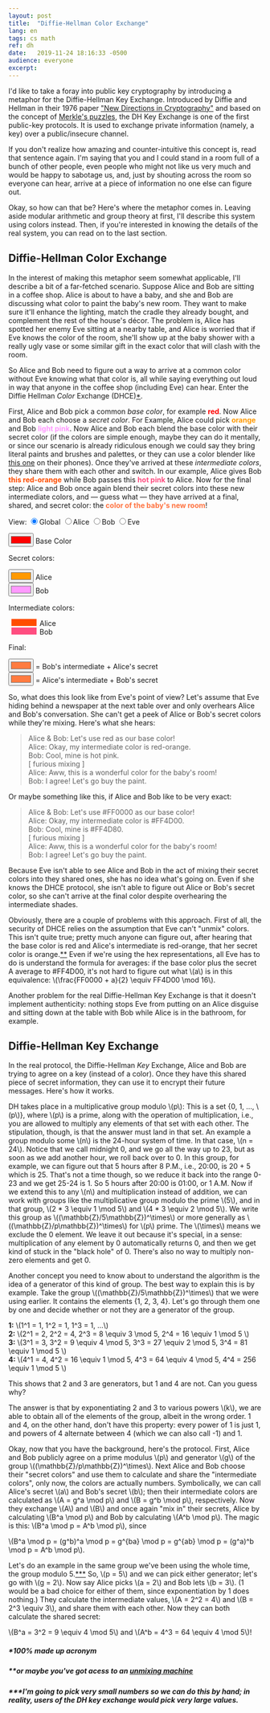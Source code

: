 ```yaml
---
layout:	post
title:	"Diffie-Hellman Color Exchange"
lang: en
tags: cs math
ref: dh
date:	2019-11-24 18:16:33 -0500
audience: everyone
excerpt:
---
```


I'd like to take a foray into public key cryptography by introducing a metaphor for the Diffie-Hellman Key Exchange. Introduced by Diffie and Hellman in their 1976 paper ["New Directions in Cryptography"](https://ee.stanford.edu/%7Ehellman/publications/24.pdf) and based on the concept of [Merkle's puzzles](http://www.merkle.com/1974/PuzzlesAsPublished.pdf), the DH Key Exchange is one of the first public-key protocols. It is used to exchange private information (namely, a key) over a public/insecure channel.

If you don't realize how amazing and counter-intuitive this concept is, read that sentence again. I'm saying that you and I could stand in a room full of a bunch of other people, even people who might not like us very much and would be happy to sabotage us, and, just by shouting across the room so everyone can hear, arrive at a piece of information no one else can figure out.

Okay, so how can that be? Here's where the metaphor comes in. Leaving aside modular arithmetic and group theory at first, I'll describe this system using colors instead. Then, if you're interested in knowing the details of the real system, you can read on to the last section.

## Diffie-Hellman Color Exchange

In the interest of making this metaphor seem somewhat applicable, I'll describe a bit of a far-fetched scenario. Suppose Alice and Bob are sitting in a coffee shop. Alice is about to have a baby, and she and Bob are discussing what color to paint the baby's new room. They want to make sure it'll enhance the lighting, match the cradle they already bought, and complement the rest of the house's décor. The problem is, Alice has spotted her enemy Eve sitting at a nearby table, and Alice is worried that if Eve knows the color of the room, she'll show up at the baby shower with a really ugly vase or some similar gift in the exact color that will clash with the room.

So Alice and Bob need to figure out a way to arrive at a common color without Eve knowing what that color is, all while saying everything out loud in way that anyone in the coffee shop (including Eve) can hear. Enter the Diffie Hellman *Color* Exchange (DHCE)[\*](#footnote).  

First, Alice and Bob pick a common *base color*, for example <a style="color: #FF0000">**red**</a>. Now Alice and Bob each choose a *secret color*. For Example, Alice could pick <a style="color: #FF9900">**orange**</a> and Bob <a style="color: #FF99FF">**light pink**</a>. Now Alice and Bob each blend the base color with their secret color (if the colors are simple enough, maybe they can do it mentally, or since our scenario is already ridiculous enough we could say they bring literal paints and brushes and palettes, or they can use a color blender like [this one](https://meyerweb.com/eric/tools/color-blend/) on their phones). Once they've arrived at these *intermediate colors*, they share them with each other and switch. In our example, Alice gives Bob <a style="color: #FF4D00">**this red-orange**</a> while Bob passes this <a style="color: #FF4D80">**hot pink**</a> to Alice. Now for the final step: Alice and Bob once again blend their secret colors into these new intermediate colors, and &mdash; guess what &mdash; they have arrived at a final, shared, and secret color: the <a style="color: #FF7340">**color of the baby's new room**</a>!

View: 
<input type="radio" id="globalView" name="view" value="global" checked><label for="global">Global</label>
<input type="radio" id="aliceView" name="view" value="alice"><label for="alice">Alice</label>
<input type="radio" id="bobView" name="view" value="bob"><label for="bob">Bob</label>
<input type="radio" id="eveView" name="view" value="eve"><label for="eve">Eve</label>

<input type="color" id="baseColor" value="#ff0000">
<label for="baseColor">Base Color</label>

<p>Secret colors:</p>
<input class="knownByAlice" type="color" id="aliceSecret" value="#ff9900">
<label for="aliceSecret">Alice</label><br/>
<input class="knownByBob" type="color" id="bobSecret" value="#ff99ff">
<label for="bobSecret">Bob</label><br/>

<p>Intermediate colors:</p>
<div style="width:50px;height:1em;background-color:#ff4d00;margin-left:6px;margin-right:6px;float:left;" id="aliceIntermed"></div><label for="aliceIntermed" style="float:left;">Alice</label><br/>
<!--input class="public" type="color" id="aliceIntermed" value="#ff4d00">
<label for="aliceIntermed">Alice</label><br/-->
<div style="width:50px;height:1em;background:#ff4d80;margin-left:6px;margin-right:6px;float:left;" id="bobIntermed"></div><label for="aliceIntermed" style="float:left;">Bob</label><br/>
<!--input class="public" type="color" id="bobIntermed" value="#ff4d80">
<label for="bobIntermed">Bob</label><br/-->

<p>Final:</p>
<input class="aliceFinal" type="color" id="aliceFinal" value="#ff7b40"> = Bob's intermediate + Alice's secret<br/>
<input class="bobFinal" type="color" id="bobFinal" value="#ff7b40"> = Alice's intermediate + Bob's secret<br/>

<script>
var baseColor;
var defaultBase = "#ff0000";
var aliceSecret;
var defaultAS = "#ff9900";
var bobSecret;
var defaultBS = "#ff99ff";
var aliceIntermed;
var bobIntermed;
var aliceFinal;
var bobFinal;
window.addEventListener('load', init, false);

function init(){
    baseColor = document.querySelector("#baseColor");
    baseColor.value = defaultBase;
    aliceSecret = document.querySelector("#aliceSecret");
    aliceSecret.value = defaultAS;
    bobSecret = document.querySelector("#bobSecret");
    bobSecret.value = defaultBS;
    aliceIntermed = document.querySelector("#aliceIntermed");
    bobIntermed = document.querySelector("#bobIntermed");
    aliceFinal = document.querySelector("#aliceFinal");
    bobFinal = document.querySelector("#bobFinal");

    aliceIntermed.value = colorMix(baseColor.value, 1, aliceSecret.value, 1);
    bobIntermed.value = colorMix(baseColor.value, 1, bobSecret.value, 1);
    aliceFinal.value = colorMix(bobIntermed.value, 2, aliceSecret.value, 1);
    bobFinal.value = colorMix(aliceIntermed.value, 2, bobSecret.value, 1);

    baseColor.addEventListener("change", changeBaseColor, false);
    aliceSecret.addEventListener("change", changeAS, false);
    bobSecret.addEventListener("change", changeBS, false);
}

function changeBaseColor(event) {
    baseColor = document.querySelector("#baseColor");
    baseColor.value = event.target.value;
    aliceSecret = document.querySelector("#aliceSecret");
    bobSecret = document.querySelector("#bobSecret");

    aliceIntermed = document.querySelector("#aliceIntermed");
    bobIntermed = document.querySelector("#bobIntermed");
    aliceFinal = document.querySelector("#aliceFinal");
    bobFinal = document.querySelector("#bobFinal");

    aliceIntermed.value = colorMix(baseColor.value, 1, aliceSecret.value, 1);
    bobIntermed.value = colorMix(baseColor.value, 1, bobSecret.value, 1);
    aliceFinal.value = colorMix(bobIntermed.value, 2, aliceSecret.value, 1);
    bobFinal.value = colorMix(aliceIntermed.value, 2, bobSecret.value, 1);

    alert ("change base color");
}

function changeAS(event) {
  baseColor = document.querySelector("#baseColor");

  aliceIntermed = document.querySelector("#aliceIntermed");
  bobIntermed = document.querySelector("#bobIntermed");
  aliceFinal = document.querySelector("#aliceFinal");
  bobFinal = document.querySelector("#bobFinal");
  var rgb = aliceIntermed.style.backgroundColor;
  rgb = rgb.substr(rgb.indexOf('(')+1, rgb.indexOf(')') - rgb.indexOf('(')-1)
  aliceIntermedColor = "#" + rgb.split(',').map((color) => String("0" + parseInt(color).toString(16)).slice(-2)).join('');
    // alert("foo " + aliceIntermedColor);
  aliceIntermed.style.background = colorMix(baseColor.value, 1, aliceSecret.value, 1);

  var rgb = bobIntermed.style.backgroundColor;
  rgb = rgb.substr(rgb.indexOf('(')+1, rgb.indexOf(')') - rgb.indexOf('(')-1)
  bobIntermedColor = "#" + rgb.split(',').map((color) => String("0" + parseInt(color).toString(16)).slice(-2)).join('');

  aliceFinal.value = colorMix(bobIntermedColor, 2, aliceSecret.value, 1);
  bobFinal.value = colorMix(aliceIntermedColor, 2, bobSecret.value, 1);

}

function changeBS(event) {
  baseColor = document.querySelector("#baseColor");

  // bobIntermed = document.querySelector("#bobIntermed");
  bobIntermed = document.querySelector("#bobIntermed");
  aliceFinal = document.querySelector("#aliceFinal");
  bobFinal = document.querySelector("#bobFinal");
  bobIntermed.style.background = colorMix(baseColor.value, 1, bobSecret.value, 1);
  aliceFinal.value = colorMix(bobIntermed.style.background, 2, aliceSecret.value, 1);
  bobFinal.value = colorMix(aliceIntermed.style.background, 2, bobSecret.value, 1);
}

function updateFirst(event) {
    var p = document.querySelector("p");

    if(p) {
        p.style.color = event.target.value;
    }
}

function colorMix(color1, ratio1, color2, ratio2) {
    // alert("color 1: " + color1 + "color 2: " + color2);
    var R1 = parseInt(color1.substring(1,3),16);
    var G1 = parseInt(color1.substring(3,5),16);
    var B1 = parseInt(color1.substring(5,7),16);

    var R2 = parseInt(color2.substring(1,3),16);
    var G2 = parseInt(color2.substring(3,5),16);
    var B2 = parseInt(color2.substring(5,7),16);

    var r1 = parseInt(ratio1,10);
    var r2 = parseInt(ratio2,10);

    var R = Math.round((R1*r1 + R2*r2)/(r1+r2));
    var G = Math.round((G1*r1 + G2*r2)/(r1+r2));
    var B = Math.round((B1*r1 + B2*r2)/(r1+r2));

    /*var R = Math.round((R1+R2)/2);
    var G = Math.round((G1+G2)/2);
    var B = Math.round((B1+B2)/2);*/

    var Rstring = R.toString(16).padStart(2, '0');
    var Gstring = G.toString(16).padStart(2, '0');
    var Bstring = B.toString(16).padStart(2, '0');

    return "#"+Rstring+Gstring+Bstring;
}
</script>

So, what does this look like from Eve's point of view? Let's assume that Eve hiding behind a newspaper at the next table over and only overhears Alice and Bob's conversation. She can't get a peek of Alice or Bob's secret colors while they're mixing. Here's what she hears:

> Alice & Bob: Let's use red as our base color!  
> Alice: Okay, my intermediate color is red-orange.  
> Bob: Cool, mine is hot pink.  
> [ furious mixing ]  
> Alice: Aww, this is a wonderful color for the baby's room!  
> Bob: I agree! Let's go buy the paint.  

Or maybe something like this, if Alice and Bob like to be very exact:

> Alice & Bob: Let's use #FF0000 as our base color!  
> Alice: Okay, my intermediate color is #FF4D00.  
> Bob: Cool, mine is #FF4D80.  
> [ furious mixing ]  
> Alice: Aww, this is a wonderful color for the baby's room!  
> Bob: I agree! Let's go buy the paint.  

Because Eve isn't able to see Alice and Bob in the act of mixing their secret colors into they shared ones, she has no idea what's going on. Even if she knows the DHCE protocol, she isn't able to figure out Alice or Bob's secret color, so she can't arrive at the final color despite overhearing the intermediate shades.

Obviously, there are a couple of problems with this approach. First of all, the security of DHCE relies on the assumption that Eve can't "unmix" colors. This isn't quite true; pretty much anyone can figure out, after hearing that the base color is red and Alice's intermediate is red-orange, that her secret color is orange.[\*\*](#footnote2) Even if we're using the hex representations, all Eve has to do is understand the formula for averages: if the base color plus the secret A average to #FF4D00, it's not hard to figure out what \\(a\\) is in this equivalence: \\(\frac{FF0000 + a}{2} \equiv FF4D00 \mod 16\\).

Another problem for the real Diffie-Hellman Key Exchange is that it doesn't implement authenticity: nothing stops Eve from putting on an Alice disguise and sitting down at the table with Bob while Alice is in the bathroom, for example.

## Diffie-Hellman Key Exchange

In the real protocol, the Diffie-Hellman *Key* Exchange, Alice and Bob are trying to agree on a key (instead of a color). Once they have this shared piece of secret information, they can use it to encrypt their future messages. Here's how it works.

DH takes place in a multiplicative group modulo \\(p\\): This is a set {0, 1, ..., \\(p\\)}, where \\(p\\) is a prime, along with the operation of multiplication, i.e., you are allowed to multiply any elements of that set with each other. The stipulation, though, is that the answer must land in that set. An example a group modulo some \\(n\\) is the 24-hour system of time. In that case, \\(n = 24\\). Notice that we call midnight 0, and we go all the way up to 23, but as soon as we add another hour, we roll back over to 0. In this group, for example, we can figure out that 5 hours after 8 P.M., i.e., 20:00, is 20 + 5 which is 25. That's not a time though, so we reduce it back into the range 0-23 and we get 25-24 is 1. So 5 hours after 20:00 is 01:00, or 1 A.M. Now if we extend this to any \\(n\\) and multiplication instead of addition, we can work with groups like the multiplicative group modulo the prime \\(5\\), and in that group, \\(2 * 3 \equiv 1 \mod 5\\) and \\(4 * 3 \equiv 2 \mod 5\\). We write this group as \\((\mathbb{Z}/5\mathbb{Z})^\times\\) or more generally as \\((\mathbb{Z}/p\mathbb{Z})^\times\\) for \\(p\\) prime. The \\(\times\\) means we exclude the 0 element. We leave it out because it's special, in a sense: multiplication of any element by 0 automatically returns 0, and then we get kind of stuck in the "black hole" of 0. There's also no way to multiply non-zero elements and get 0.

Another concept you need to know about to understand the algorithm is the idea of a generator of this kind of group. The best way to explain this is by example. Take the group \\((\mathbb{Z}/5\mathbb{Z})^\times\\) that we were using earlier. It contains the elements {1, 2, 3, 4}. Let's go through them one by one and decide whether or not they are a generator of the group.

**1:** \\(1^1 = 1, 1^2 = 1, 1^3 = 1, ...\\)  
**2:** \\(2^1 = 2, 2^2 = 4, 2^3 = 8 \equiv 3 \mod 5, 2^4 = 16 \equiv 1 \mod 5 \\)  
**3:** \\(3^1 = 3, 3^2 = 9 \equiv 4 \mod 5, 3^3 = 27 \equiv 2 \mod 5, 3^4 = 81 \equiv 1 \mod 5 \\)  
**4:** \\(4^1 = 4, 4^2 = 16 \equiv 1 \mod 5, 4^3 = 64 \equiv 4 \mod 5, 4^4 = 256 \equiv 1 \mod 5 \\)

This shows that 2 and 3 are generators, but 1 and 4 are not. Can you guess why?

The answer is that by exponentiating 2 and 3 to various powers \\(k\\), we are able to obtain all of the elements of the group, albeit in the wrong order. 1 and 4, on the other hand, don't have this property: every power of 1 is just 1, and powers of 4 alternate between 4 (which we can also call -1) and 1.

Okay, now that you have the background, here's the protocol. First, Alice and Bob publicly agree on a prime modulus \\(p\\) and generator \\(g\\) of the group \\((\mathbb{Z}/p\mathbb{Z})^\times\\). Next Alice and Bob choose their "secret colors" and use them to calculate and share the "intermediate colors", only now, the colors are actually numbers. Symbolically, we can call Alice's secret \\(a\\) and Bob's secret \\(b\\); then their intermediate colors are calculated as \\(A = g^a \mod p\\) and \\(B = g^b \mod p\\), respectively. Now they exchange \\(A\\) and \\(B\\) and once again "mix in" their secrets, Alice by calculating \\(B^a \mod p\\) and Bob by calculating \\(A^b \mod p\\). The magic is this: \\(B^a \mod p = A^b \mod p\\), since 

\\(B^a \mod p = (g^b)^a \mod p = g^{ba} \mod p = g^{ab} \mod p = (g^a)^b \mod p = A^b \mod p\\).

Let's do an example in the same group we've been using the whole time, the group modulo 5.[\*\*\*](#footnote3) So, \\(p = 5\\) and we can pick either generator; let's go with \\(g = 2\\). Now say Alice picks \\(a = 2\\) and Bob lets \\(b = 3\\). (1 would be a bad choice for either of them, since exponentiation by 1 does nothing.) They calculate the intermediate values, \\(A = 2^2 = 4\\) and \\(B = 2^3 \equiv 3\\), and share them with each other. Now they can both calculate the shared secret:  

 \\(B^a = 3^2 = 9 \equiv 4 \mod 5\\) and \\(A^b = 4^3 = 64 \equiv 4 \mod 5\\)!

##### \*100% made up acronym<a name="footnote"></a>
##### \*\*or maybe you've got acess to an [unmixing machine](https://www.youtube.com/watch?v=j2_dJY_mIys)<a name="footnote2"></a>
##### \*\*\*I'm going to pick very small numbers so we can do this by hand; in reality, users of the DH key exchange would pick very large values.<a name="footnote3"></a>

